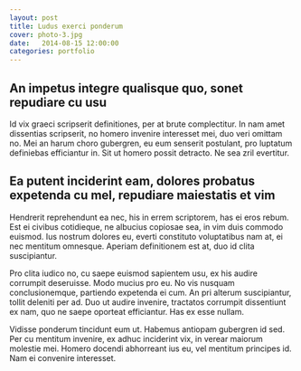 ```yaml
---
layout: post
title: Ludus exerci ponderum
cover: photo-3.jpg
date:   2014-08-15 12:00:00
categories: portfolio
---
```


## An impetus integre qualisque quo, sonet repudiare cu usu

Id vix graeci scripserit definitiones, per at brute complectitur. In nam amet dissentias scripserit, no homero invenire interesset mei, duo veri omittam no. Mei an harum choro gubergren, eu eum senserit postulant, pro luptatum definiebas efficiantur in. Sit ut homero possit detracto. Ne sea zril evertitur.

## Ea putent inciderint eam, dolores probatus expetenda cu mel, repudiare maiestatis et vim

Hendrerit reprehendunt ea nec, his in errem scriptorem, has ei eros rebum. Est ei civibus cotidieque, ne albucius copiosae sea, in vim duis commodo euismod. Ius nostrum dolores eu, everti constituto voluptatibus nam at, ei nec mentitum omnesque. Aperiam definitionem est at, duo id clita suscipiantur.

Pro clita iudico no, cu saepe euismod sapientem usu, ex his audire corrumpit deseruisse. Modo mucius pro eu. No vis nusquam conclusionemque, partiendo expetenda ei cum. An pri alterum suscipiantur, tollit deleniti per ad. Duo ut audire invenire, tractatos corrumpit dissentiunt ex nam, quo ne saepe oporteat efficiantur. Has ex esse nullam.

Vidisse ponderum tincidunt eum ut. Habemus antiopam gubergren id sed. Per cu mentitum invenire, ex adhuc inciderint vix, in verear maiorum molestie mei. Homero docendi abhorreant ius eu, vel mentitum principes id. Nam ei convenire interesset.
